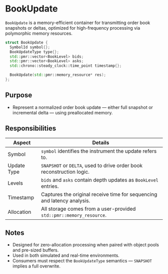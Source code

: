 # BookUpdate

`BookUpdate` is a memory-efficient container for transmitting order book snapshots or deltas, optimized for high-frequency processing via polymorphic memory resources.

```cpp
struct BookUpdate {
  SymbolId symbol{};
  BookUpdateType type{};
  std::pmr::vector<BookLevel> bids;
  std::pmr::vector<BookLevel> asks;
  std::chrono::steady_clock::time_point timestamp{};

  BookUpdate(std::pmr::memory_resource* res);
};
```

## Purpose

* Represent a normalized order book update — either full snapshot or incremental delta — using preallocated memory.

## Responsibilities

| Aspect      | Details                                                                 |
| ----------- | ----------------------------------------------------------------------- |
| Symbol      | `symbol` identifies the instrument the update refers to.                |
| Update Type | `SNAPSHOT` or `DELTA`, used to drive order book reconstruction logic.   |
| Levels      | `bids` and `asks` contain depth updates as `BookLevel` entries.         |
| Timestamp   | Captures the original receive time for sequencing and latency analysis. |
| Allocation  | All storage comes from a user-provided `std::pmr::memory_resource`.     |

## Notes

* Designed for zero-allocation processing when paired with object pools and pre-sized buffers.
* Used in both simulated and real-time environments.
* Consumers must respect the `BookUpdateType` semantics — `SNAPSHOT` implies a full overwrite.
